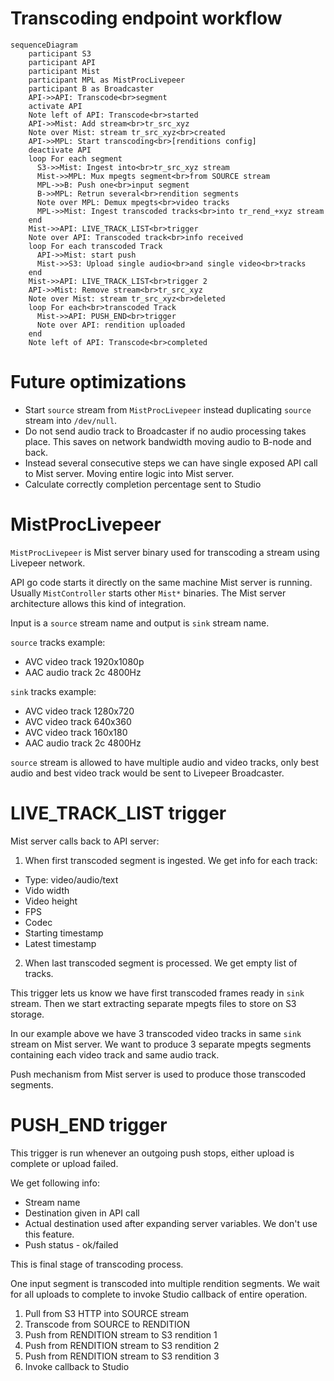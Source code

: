 # Transcoding endpoint workflow

```mermaid
sequenceDiagram
    participant S3
    participant API
    participant Mist
    participant MPL as MistProcLivepeer
    participant B as Broadcaster
    API->>API: Transcode<br>segment
    activate API
    Note left of API: Transcode<br>started
    API->>Mist: Add stream<br>tr_src_xyz
    Note over Mist: stream tr_src_xyz<br>created
    API->>MPL: Start transcoding<br>[renditions config]
    deactivate API
    loop For each segment
      S3->>Mist: Ingest into<br>tr_src_xyz stream
      Mist->>MPL: Mux mpegts segment<br>from SOURCE stream
      MPL->>B: Push one<br>input segment
      B->>MPL: Retrun several<br>rendition segments
      Note over MPL: Demux mpegts<br>video tracks
      MPL->>Mist: Ingest transcoded tracks<br>into tr_rend_+xyz stream
    end
    Mist->>API: LIVE_TRACK_LIST<br>trigger
    Note over API: Transcoded track<br>info received
    loop For each transcoded Track
      API->>Mist: start push
      Mist->>S3: Upload single audio<br>and single video<br>tracks
    end
    Mist->>API: LIVE_TRACK_LIST<br>trigger 2
    API->>Mist: Remove stream<br>tr_src_xyz
    Note over Mist: stream tr_src_xyz<br>deleted
    loop For each<br>transcoded Track
      Mist->>API: PUSH_END<br>trigger
      Note over API: rendition uploaded
    end
    Note left of API: Transcode<br>completed
```

# Future optimizations

- Start `source` stream from `MistProcLivepeer` instead duplicating `source` stream into `/dev/null`.
- Do not send audio track to Broadcaster if no audio processing takes place. This saves on network bandwidth moving audio to B-node and back.
- Instead several consecutive steps we can have single exposed API call to Mist server. Moving entire logic into Mist server.
- Calculate correctly completion percentage sent to Studio

# MistProcLivepeer

`MistProcLivepeer` is Mist server binary used for transcoding a stream using Livepeer network.

API go code starts it directly on the same machine Mist server is running. Usually `MistController` starts other `Mist*` binaries. The Mist server architecture allows this kind of integration.

Input is a `source` stream name and output is `sink` stream name.

`source` tracks example:
- AVC video track 1920x1080p
- AAC audio track 2c 4800Hz

`sink` tracks example:
- AVC video track 1280x720
- AVC video track 640x360
- AVC video track 160x180
- AAC audio track 2c 4800Hz

`source` stream is allowed to have multiple audio and video tracks, only best audio and best video track would be sent to Livepeer Broadcaster.

# LIVE_TRACK_LIST trigger

Mist server calls back to API server:
1) When first transcoded segment is ingested. We get info for each track:
  - Type: video/audio/text
  - Vido width
  - Video height
  - FPS
  - Codec
  - Starting timestamp
  - Latest timestamp
2) When last transcoded segment is processed. We get empty list of tracks.

This trigger lets us know we have first transcoded frames ready in `sink` stream. Then we start extracting separate mpegts files to store on S3 storage.

In our example above we have 3 transcoded video tracks in same `sink` stream on Mist server. We want to produce 3 separate mpegts segments containing each video track and same audio track.

Push mechanism from Mist server is used to produce those transcoded segments.

# PUSH_END trigger

This trigger is run whenever an outgoing push stops, either upload is complete or upload failed.

We get following info:
- Stream name
- Destination given in API call
- Actual destination used after expanding server variables. We don't use this feature.
- Push status - ok/failed

This is final stage of transcoding process.

One input segment is transcoded into multiple rendition segments. We wait for all uploads to complete to invoke Studio callback of entire operation.
1) Pull from S3 HTTP into SOURCE stream
2) Transcode from SOURCE to RENDITION
3) Push from RENDITION stream to S3 rendition 1
4) Push from RENDITION stream to S3 rendition 2
5) Push from RENDITION stream to S3 rendition 3
6) Invoke callback to Studio


